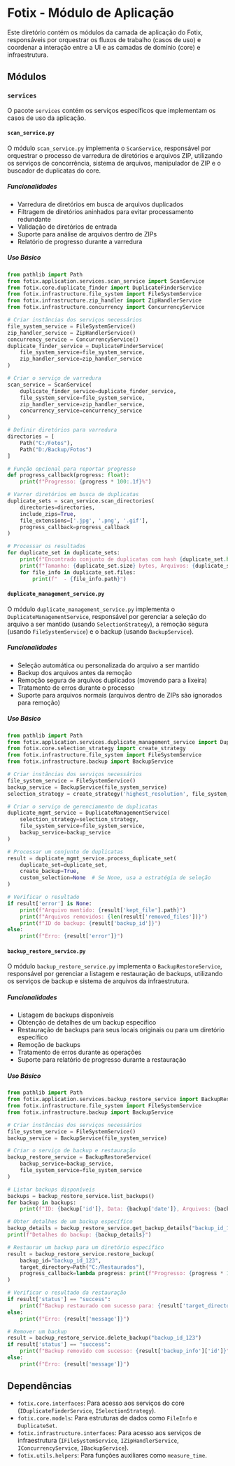 # Fotix - Módulo de Aplicação

Este diretório contém os módulos da camada de aplicação do Fotix, responsáveis por orquestrar os fluxos de trabalho (casos de uso) e coordenar a interação entre a UI e as camadas de domínio (core) e infraestrutura.

## Módulos

### `services`

O pacote `services` contém os serviços específicos que implementam os casos de uso da aplicação.

#### `scan_service.py`

O módulo `scan_service.py` implementa o `ScanService`, responsável por orquestrar o processo de varredura de diretórios e arquivos ZIP, utilizando os serviços de concorrência, sistema de arquivos, manipulador de ZIP e o buscador de duplicatas do core.

##### Funcionalidades

- Varredura de diretórios em busca de arquivos duplicados
- Filtragem de diretórios aninhados para evitar processamento redundante
- Validação de diretórios de entrada
- Suporte para análise de arquivos dentro de ZIPs
- Relatório de progresso durante a varredura

##### Uso Básico

```python
from pathlib import Path
from fotix.application.services.scan_service import ScanService
from fotix.core.duplicate_finder import DuplicateFinderService
from fotix.infrastructure.file_system import FileSystemService
from fotix.infrastructure.zip_handler import ZipHandlerService
from fotix.infrastructure.concurrency import ConcurrencyService

# Criar instâncias dos serviços necessários
file_system_service = FileSystemService()
zip_handler_service = ZipHandlerService()
concurrency_service = ConcurrencyService()
duplicate_finder_service = DuplicateFinderService(
    file_system_service=file_system_service,
    zip_handler_service=zip_handler_service
)

# Criar o serviço de varredura
scan_service = ScanService(
    duplicate_finder_service=duplicate_finder_service,
    file_system_service=file_system_service,
    zip_handler_service=zip_handler_service,
    concurrency_service=concurrency_service
)

# Definir diretórios para varredura
directories = [
    Path("C:/Fotos"),
    Path("D:/Backup/Fotos")
]

# Função opcional para reportar progresso
def progress_callback(progress: float):
    print(f"Progresso: {progress * 100:.1f}%")

# Varrer diretórios em busca de duplicatas
duplicate_sets = scan_service.scan_directories(
    directories=directories,
    include_zips=True,
    file_extensions=['.jpg', '.png', '.gif'],
    progress_callback=progress_callback
)

# Processar os resultados
for duplicate_set in duplicate_sets:
    print(f"Encontrado conjunto de duplicatas com hash {duplicate_set.hash}")
    print(f"Tamanho: {duplicate_set.size} bytes, Arquivos: {duplicate_set.count}")
    for file_info in duplicate_set.files:
        print(f"  - {file_info.path}")
```

#### `duplicate_management_service.py`

O módulo `duplicate_management_service.py` implementa o `DuplicateManagementService`, responsável por gerenciar a seleção do arquivo a ser mantido (usando `SelectionStrategy`), a remoção segura (usando `FileSystemService`) e o backup (usando `BackupService`).

##### Funcionalidades

- Seleção automática ou personalizada do arquivo a ser mantido
- Backup dos arquivos antes da remoção
- Remoção segura de arquivos duplicados (movendo para a lixeira)
- Tratamento de erros durante o processo
- Suporte para arquivos normais (arquivos dentro de ZIPs são ignorados para remoção)

##### Uso Básico

```python
from pathlib import Path
from fotix.application.services.duplicate_management_service import DuplicateManagementService
from fotix.core.selection_strategy import create_strategy
from fotix.infrastructure.file_system import FileSystemService
from fotix.infrastructure.backup import BackupService

# Criar instâncias dos serviços necessários
file_system_service = FileSystemService()
backup_service = BackupService(file_system_service)
selection_strategy = create_strategy('highest_resolution', file_system_service)

# Criar o serviço de gerenciamento de duplicatas
duplicate_mgmt_service = DuplicateManagementService(
    selection_strategy=selection_strategy,
    file_system_service=file_system_service,
    backup_service=backup_service
)

# Processar um conjunto de duplicatas
result = duplicate_mgmt_service.process_duplicate_set(
    duplicate_set=duplicate_set,
    create_backup=True,
    custom_selection=None  # Se None, usa a estratégia de seleção
)

# Verificar o resultado
if result['error'] is None:
    print(f"Arquivo mantido: {result['kept_file'].path}")
    print(f"Arquivos removidos: {len(result['removed_files'])}")
    print(f"ID do backup: {result['backup_id']}")
else:
    print(f"Erro: {result['error']}")
```

#### `backup_restore_service.py`

O módulo `backup_restore_service.py` implementa o `BackupRestoreService`, responsável por gerenciar a listagem e restauração de backups, utilizando os serviços de backup e sistema de arquivos da infraestrutura.

##### Funcionalidades

- Listagem de backups disponíveis
- Obtenção de detalhes de um backup específico
- Restauração de backups para seus locais originais ou para um diretório específico
- Remoção de backups
- Tratamento de erros durante as operações
- Suporte para relatório de progresso durante a restauração

##### Uso Básico

```python
from pathlib import Path
from fotix.application.services.backup_restore_service import BackupRestoreService
from fotix.infrastructure.file_system import FileSystemService
from fotix.infrastructure.backup import BackupService

# Criar instâncias dos serviços necessários
file_system_service = FileSystemService()
backup_service = BackupService(file_system_service)

# Criar o serviço de backup e restauração
backup_restore_service = BackupRestoreService(
    backup_service=backup_service,
    file_system_service=file_system_service
)

# Listar backups disponíveis
backups = backup_restore_service.list_backups()
for backup in backups:
    print(f"ID: {backup['id']}, Data: {backup['date']}, Arquivos: {backup['file_count']}")

# Obter detalhes de um backup específico
backup_details = backup_restore_service.get_backup_details("backup_id_123")
print(f"Detalhes do backup: {backup_details}")

# Restaurar um backup para um diretório específico
result = backup_restore_service.restore_backup(
    backup_id="backup_id_123",
    target_directory=Path("C:/Restaurados"),
    progress_callback=lambda progress: print(f"Progresso: {progress * 100:.1f}%")
)

# Verificar o resultado da restauração
if result['status'] == "success":
    print(f"Backup restaurado com sucesso para: {result['target_directory']}")
else:
    print(f"Erro: {result['message']}")

# Remover um backup
result = backup_restore_service.delete_backup("backup_id_123")
if result['status'] == "success":
    print(f"Backup removido com sucesso: {result['backup_info']['id']}")
else:
    print(f"Erro: {result['message']}")
```

## Dependências

- `fotix.core.interfaces`: Para acesso aos serviços do core (`IDuplicateFinderService`, `ISelectionStrategy`).
- `fotix.core.models`: Para estruturas de dados como `FileInfo` e `DuplicateSet`.
- `fotix.infrastructure.interfaces`: Para acesso aos serviços de infraestrutura (`IFileSystemService`, `IZipHandlerService`, `IConcurrencyService`, `IBackupService`).
- `fotix.utils.helpers`: Para funções auxiliares como `measure_time`.
